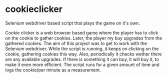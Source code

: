 # cookieclicker
Selenium webdriver based script that plays the game on it's own.

Cookie clicker is a web browser based game where the player has to click on the cookie to gather cookies. Later, the player my buy upgrades from the gathered cookies. The aim of this project was to get to work with the Selenium webdriver. While the script is running, it keeps on clicking on the cookie, gathering cookies this way. Also, periodically it checks wether there are any available upgrades. If there is something it can buy, it will buy it, to make it even more efficient. The script runs for a given amount of time and logs the cookie/per minute as a measurement.
